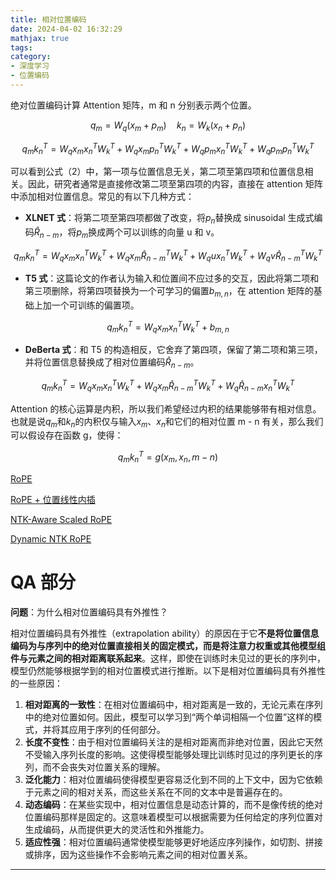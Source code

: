 ```yaml
---
title: 相对位置编码
date: 2024-04-02 16:32:29
mathjax: true
tags:
category:
- 深度学习
- 位置编码
---
```


绝对位置编码计算 Attention 矩阵，m 和 n 分别表示两个位置。

$$
q_m = W_q(x_m + p_m) \quad k_n = W_k(x_n + p_n) \tag{1}
$$

$$
q_mk_n^T = W_q x_m x_n^T W_k^T + W_q x_m p_n^T W_k^T + W_q p_m x_n^T W_k^T + W_q p_m p_n^T W_k^T \tag{2}
$$

可以看到公式（2）中，第一项与位置信息无关，第二项至第四项和位置信息相关。因此，研究者通常是直接修改第二项至第四项的内容，直接在 attention 矩阵中添加相对位置信息。常见的有以下几种方式：

- **XLNET 式**：将第二项至第四项都做了改变，将$p_n$替换成 sinusoidal 生成式编码$\hat{R}_{n-m}$，将$p_m$换成两个可以训练的向量 u 和 v。

$$
q_mk_n^T = W_q x_m x_n^T W_k^T + W_q x_m \hat{R}_{n-m}^T W_k^T + W_q u x_n^T W_k^T + W_q v \hat{R}_{n-m}^T W_k^T \tag{3}
$$

- **T5 式**：这篇论文的作者认为输入和位置间不应过多的交互，因此将第二项和第三项删除，将第四项替换为一个可学习的偏置$b_{m, n}$，在 attention 矩阵的基础上加一个可训练的偏置项。

$$
q_m k_n^T = W_q x_m x_n^T W_k^T + b_{m, n} \tag{4}
$$

- **DeBerta 式**：和 T5 的构造相反，它舍弃了第四项，保留了第二项和第三项，并将位置信息替换成了相对位置编码$\hat{R}_{n-m}$。

$$
q_mk_n^T = W_q x_m x_n^T W_k^T + W_q x_m \hat{R}_{n-m}^T W_k^T + W_q \hat{R}_{n-m} x_n^T W_k^T \tag{5}
$$

Attention 的核心运算是内积，所以我们希望经过内积的结果能够带有相对信息。也就是说$q_m$和$k_n$的内积仅与输入$x_m$、$x_n$和它们的相对位置 m - n 有关，那么我们可以假设存在函数 g，使得：

$$
q_m k_n^T = g(x_m, x_n, m - n)
$$


[RoPE](https://www.wolai.com/eY9vUUBq5wpFJnwcXHja99)

[RoPE + 位置线性内插](https://www.wolai.com/gzj8R1Q2TLTPJNMaDjXvst)

[NTK-Aware Scaled RoPE](https://www.wolai.com/ecZCpeKEbgs642QHrBSvx8)

[Dynamic NTK RoPE](https://www.wolai.com/cFAwaDwcm51jVkW5bZmWqM)



# QA 部分

**问题**：为什么相对位置编码具有外推性？

相对位置编码具有外推性（extrapolation ability）的原因在于它**不是将位置信息编码为与序列中的绝对位置直接相关的固定模式，而是将注意力权重或其他模型组件与元素之间的相对距离联系起来**。这样，即使在训练时未见过的更长的序列中，模型仍然能够根据学到的相对位置模式进行推断。以下是相对位置编码具有外推性的一些原因：

1. **相对距离的一致性**：在相对位置编码中，相对距离是一致的，无论元素在序列中的绝对位置如何。因此，模型可以学习到“两个单词相隔一个位置”这样的模式，并将其应用于序列的任何部分。
2. **长度不变性**：由于相对位置编码关注的是相对距离而非绝对位置，因此它天然不受输入序列长度的影响。这使得模型能够处理比训练时见过的序列更长的序列，而不会丧失对位置关系的理解。
3. **泛化能力**：相对位置编码使得模型更容易泛化到不同的上下文中，因为它依赖于元素之间的相对关系，而这些关系在不同的文本中是普遍存在的。
4. **动态编码**：在某些实现中，相对位置信息是动态计算的，而不是像传统的绝对位置编码那样是固定的。这意味着模型可以根据需要为任何给定的序列位置对生成编码，从而提供更大的灵活性和外推能力。
5. **适应性强**：相对位置编码通常使模型能够更好地适应序列操作，如切割、拼接或排序，因为这些操作不会影响元素之间的相对位置关系。

---


